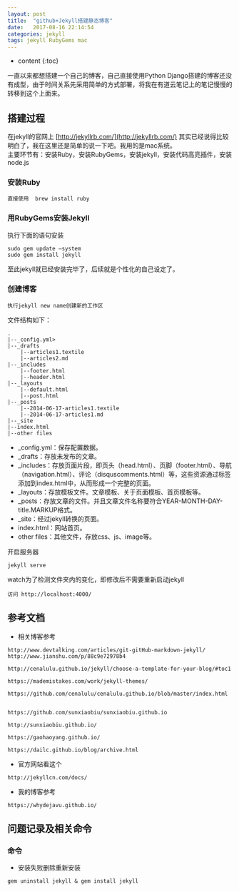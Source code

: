 ```yaml
---
layout: post
title:  "github+Jekyll搭建静态博客"
date:   2017-08-16 22:14:54
categories: jekyll
tags: jekyll RubyGems mac
---
```


* content
{:toc}

一直以来都想搭建一个自己的博客，自己直接使用Python Django搭建的博客还没有成型，由于时间关系先采用简单的方式部署，将我在有道云笔记上的笔记慢慢的转移到这个上面来。

## 搭建过程

在jekyll的官网上 [http://jekyllrb.com/](http://jekyllrb.com/) 其实已经说得比较明白了，我在这里还是简单的说一下吧。我用的是mac系统。    
主要环节有：安装Ruby，安装RubyGems，安装jekyll，安装代码高亮插件，安装node.js

### 安装Ruby

```
直接使用  brew install ruby  
```

### 用RubyGems安装Jekyll

执行下面的语句安装   
```
sudo gem update —system
sudo gem install jekyll
```
至此jekyll就已经安装完毕了，后续就是个性化的自己设定了。

### 创建博客
``` 
执行jekyll new name创建新的工作区   
```

文件结构如下：   
```
.   
|--_config.yml>  
|--_drafts  
    |--articles1.textile 
    |--articles2.md
|--_includes
    |--footer.html
    |--header.html
|--_layouts
    |--default.html
    |--post.html
|--_posts
    |--2014-06-17-articles1.textile
    |--2014-06-17-articles1.md
|--_site
|--index.html
|--other files
```

- _config.yml：保存配置数据。
- _drafts：存放未发布的文章。
- _includes：存放页面片段，即页头（head.html）、页脚（footer.html）、导航（navigation.html）、评论（disquscomments.html）等，这些资源通过标签添加到index.html中，从而形成一个完整的页面。
- _layouts：存放模板文件。文章模板、关于页面模板、首页模板等。
- _posts：存放文章的文件。并且文章文件名称要符合YEAR-MONTH-DAY-title.MARKUP格式。
- _site：经过jekyll转换的页面。
- index.html：网站首页。
- other files：其他文件，存放css、js、image等。

开启服务器   
```
jekyll serve 
```

watch为了检测文件夹内的变化，即修改后不需要重新启动jekyll
```
访问 http://localhost:4000/   
```

## 参考文档
- 相关博客参考
```
http://www.devtalking.com/articles/git-gitHub-markdown-jekyll/
http://www.jianshu.com/p/88c9e72978b4

http://cenalulu.github.io/jekyll/choose-a-template-for-your-blog/#toc1

https://mademistakes.com/work/jekyll-themes/

https://github.com/cenalulu/cenalulu.github.io/blob/master/index.html


https://github.com/sunxiaobiu/sunxiaobiu.github.io

http://sunxiaobiu.github.io/

https://gaohaoyang.github.io/

https://dailc.github.io/blog/archive.html
```
- 官方网站看这个

```
http://jekyllcn.com/docs/
```
- 我的博客参考
```
https://whydejavu.github.io/
```

## 问题记录及相关命令
### 命令
- 安装失败删除重新安装
```
gem uninstall jekyll & gem install jekyll
```
